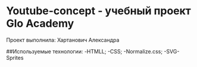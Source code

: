 # Youtube-concept - учебный проект Glo Academy
Проект выполнила: Хартанович Александра

##Используемые технологии:
-HTMLL;
-CSS;
-Normalize.css;
-SVG-Sprites
